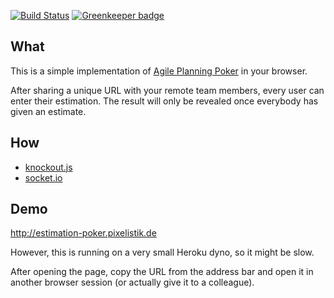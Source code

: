 [![Build Status](https://travis-ci.org/pixelistik/estimation-poker.svg?branch=develop)](https://travis-ci.org/pixelistik/estimation-poker) [![Greenkeeper badge](https://badges.greenkeeper.io/pixelistik/estimation-poker.svg)](https://greenkeeper.io/)

## What

This is a simple implementation of
[Agile Planning Poker](https://en.wikipedia.org/wiki/Planning_poker)
in your browser.

After sharing a unique URL with your remote team members, every user can enter
their estimation. The result will only be revealed once everybody has given
an estimate.

## How

* [knockout.js](http://knockoutjs.com/)
* [socket.io](http://socket.io/)

## Demo

http://estimation-poker.pixelistik.de

However, this is running on a very small Heroku dyno, so it might be slow.

After opening the page, copy the URL from the address bar and open it in another
browser session (or actually give it to a colleague).
